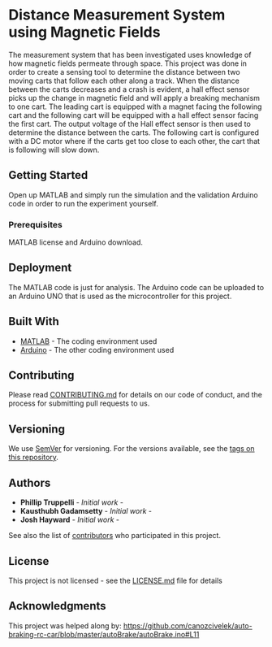 # Distance Measurement System using Magnetic Fields

The measurement system that has been investigated uses knowledge of how magnetic fields permeate through space. This project was done in order to create a sensing tool to determine the distance between two moving carts that follow each other along a track. When the distance between the carts decreases and a crash is evident, a hall effect sensor picks up the change in magnetic field and will apply a breaking mechanism to one cart. The leading cart is equipped with a magnet facing the following cart and the following cart will be equipped with a hall effect sensor facing the first cart. The output voltage of the Hall effect sensor is then used to determine the distance between the carts. The following cart is configured with a DC motor where if the carts get too close to each other, the cart that is following will slow down.

## Getting Started

Open up MATLAB and simply run the simulation and the validation Arduino code in order to run the experiment yourself.

### Prerequisites

MATLAB license and Arduino download. 

## Deployment

The MATLAB code is just for analysis. The Arduino code can be uploaded to an Arduino UNO that is used as the microcontroller for this project. 

## Built With

* [MATLAB](https://www.mathworks.com/products/matlab.html) - The coding environment used
* [Arduino](https://www.arduino.cc/) - The other coding environment used

## Contributing

Please read [CONTRIBUTING.md]() for details on our code of conduct, and the process for submitting pull requests to us.

## Versioning

We use [SemVer](http://semver.org/) for versioning. For the versions available, see the [tags on this repository](https://github.com/your/project/tags). 

## Authors

* **Phillip Truppelli** - *Initial work* -
* **Kausthubh Gadamsetty** - *Initial work* - 
* **Josh Hayward** - *Initial work* -

See also the list of [contributors](https://github.com/your/project/contributors) who participated in this project.

## License

This project is not licensed - see the [LICENSE.md](LICENSE.md) file for details

## Acknowledgments

This project was helped along by:
https://github.com/canozcivelek/auto-braking-rc-car/blob/master/autoBrake/autoBrake.ino#L11

